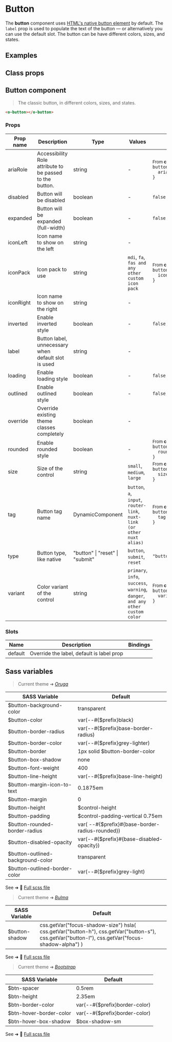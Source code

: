 # Button

<div class="vp-doc">

The **button** component uses [HTML's native button element](https://developer.mozilla.org/en-US/docs/Web/HTML/Element/button) by default.
The `label` prop is used to populate the text of the button — or alternatively you can use the default slot.
The button can be have different colors, sizes, and states.

</div>

<div class="vp-example">

## Examples

<example-button />

</div>

<div class="vp-example">

## Class props

<inspector-button-viewer />

</div>

<div class="vp-doc">

## Button component

> The classic button, in different colors, sizes, and states.

```html
<o-button></o-button>
```

### Props

| Prop name | Description                                              | Type                            | Values                                                                          | Default                                                                                                                                              |
| --------- | -------------------------------------------------------- | ------------------------------- | ------------------------------------------------------------------------------- | ---------------------------------------------------------------------------------------------------------------------------------------------------- |
| ariaRole  | Accessibility Role attribute to be passed to the button. | string                          | -                                                                               | <div><small>From <b>config</b>:</small></div><code style='white-space: nowrap; padding: 0;'>button: {<br>&nbsp;&nbsp;ariaRole: "button"<br>}</code>  |
| disabled  | Button will be disabled                                  | boolean                         | -                                                                               | <code style='white-space: nowrap; padding: 0;'>false</code>                                                                                          |
| expanded  | Button will be expanded (full-width)                     | boolean                         | -                                                                               | <code style='white-space: nowrap; padding: 0;'>false</code>                                                                                          |
| iconLeft  | Icon name to show on the left                            | string                          | -                                                                               |                                                                                                                                                      |
| iconPack  | Icon pack to use                                         | string                          | `mdi`, `fa`, `fas and any other custom icon pack`                               | <div><small>From <b>config</b>:</small></div><code style='white-space: nowrap; padding: 0;'>button: {<br>&nbsp;&nbsp;iconPack: undefined<br>}</code> |
| iconRight | Icon name to show on the right                           | string                          | -                                                                               |                                                                                                                                                      |
| inverted  | Enable inverted style                                    | boolean                         | -                                                                               | <code style='white-space: nowrap; padding: 0;'>false</code>                                                                                          |
| label     | Button label, unnecessary when default slot is used      | string                          | -                                                                               |                                                                                                                                                      |
| loading   | Enable loading style                                     | boolean                         | -                                                                               | <code style='white-space: nowrap; padding: 0;'>false</code>                                                                                          |
| outlined  | Enable outlined style                                    | boolean                         | -                                                                               | <code style='white-space: nowrap; padding: 0;'>false</code>                                                                                          |
| override  | Override existing theme classes completely               | boolean                         | -                                                                               |                                                                                                                                                      |
| rounded   | Enable rounded style                                     | boolean                         | -                                                                               | <div><small>From <b>config</b>:</small></div><code style='white-space: nowrap; padding: 0;'>button: {<br>&nbsp;&nbsp;rounded: false<br>}</code>      |
| size      | Size of the control                                      | string                          | `small`, `medium`, `large`                                                      | <div><small>From <b>config</b>:</small></div><code style='white-space: nowrap; padding: 0;'>button: {<br>&nbsp;&nbsp;size: undefined<br>}</code>     |
| tag       | Button tag name                                          | DynamicComponent                | `button`, `a`, `input`, `router-link`, `nuxt-link (or other nuxt alias)`        | <div><small>From <b>config</b>:</small></div><code style='white-space: nowrap; padding: 0;'>button: {<br>&nbsp;&nbsp;tag: "button"<br>}</code>       |
| type      | Button type, like native                                 | "button" \| "reset" \| "submit" | `button`, `submit`, `reset`                                                     | <code style='white-space: nowrap; padding: 0;'>"button"</code>                                                                                       |
| variant   | Color variant of the control                             | string                          | `primary`, `info`, `success`, `warning`, `danger`, `and any other custom color` | <div><small>From <b>config</b>:</small></div><code style='white-space: nowrap; padding: 0;'>button: {<br>&nbsp;&nbsp;variant: undefined<br>}</code>  |

### Slots

| Name    | Description                               | Bindings |
| ------- | ----------------------------------------- | -------- |
| default | Override the label, default is label prop |          |

</div>

<div class="vp-doc">

## Sass variables

<div class="theme-oruga">

> Current theme ➜ _[Oruga](https://github.com/oruga-ui/theme-oruga)_

| SASS Variable                     | Default                                         |
| --------------------------------- | ----------------------------------------------- |
| $button-background-color          | transparent                                     |
| $button-color                     | var(--#{$prefix}black)                          |
| $button-border-radius             | var(--#{$prefix}base-border-radius)             |
| $button-border-color              | var(--#{$prefix}grey-lighter)                   |
| $button-border                    | 1px solid $button-border-color                  |
| $button-box-shadow                | none                                            |
| $button-font-weight               | 400                                             |
| $button-line-height               | var(--#{$prefix}base-line-height)               |
| $button-margin-icon-to-text       | 0.1875em                                        |
| $button-margin                    | 0                                               |
| $button-height                    | $control-height                                 |
| $button-padding                   | $control-padding-vertical 0.75em                |
| $button-rounded-border-radius     | var( --#{$prefix}#{base-border-radius-rounded}) |
| $button-disabled-opacity          | var(--#{$prefix}#{base-disabled-opacity})       |
| $button-outlined-background-color | transparent                                     |
| $button-outlined-border-color     | var(--#{$prefix}grey-light)                     |

See ➜ 📄 [Full scss file](https://github.com/oruga-ui/theme-oruga/tree/main/src/assets/scss/components/_button.scss)

</div>
<div class="theme-bulma">

> Current theme ➜ _[Bulma](https://github.com/oruga-ui/theme-bulma)_

| SASS Variable  | Default                                                                                                                                          |
| -------------- | ------------------------------------------------------------------------------------------------------------------------------------------------ |
| $button-shadow | css.getVar("focus-shadow-size") hsla( css.getVar("button-h"), css.getVar("button-s"), css.getVar("button-l"), css.getVar("focus-shadow-alpha") ) |

See ➜ 📄 [Full scss file](https://github.com/oruga-ui/theme-bulma/tree/main/src/assets/scss/components/_button.scss)

</div>
<div class="theme-bootstrap">

> Current theme ➜ _[Bootstrap](https://github.com/oruga-ui/theme-bootstrap)_

| SASS Variable           | Default                       |
| ----------------------- | ----------------------------- |
| $btn-spacer             | 0.5rem                        |
| $btn-height             | 2.35em                        |
| $btn-border-color       | var(--#{$prefix}border-color) |
| $btn-hover-border-color | var(--#{$prefix}border-color) |
| $btn-hover-box-shadow   | $box-shadow-sm                |

See ➜ 📄 [Full scss file](https://github.com/oruga-ui/theme-bootstrap/tree/main/src/assets/scss/components/_button.scss)

</div>

</div>
